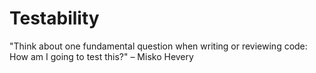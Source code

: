 # Testability

"Think about one fundamental question when writing or reviewing code: How am I going to test this?" – Misko Hevery


